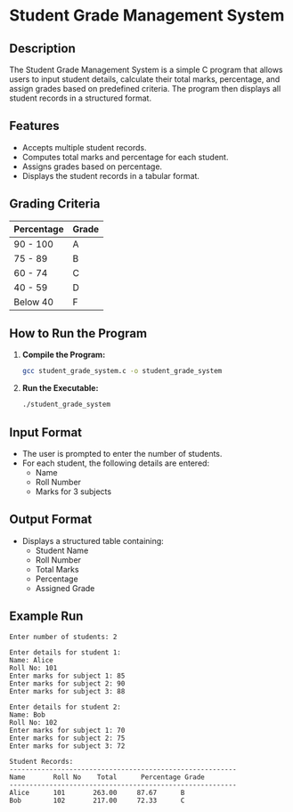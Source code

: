 # Student Grade Management System

## Description

The Student Grade Management System is a simple C program that allows users to input student details, calculate their total marks, percentage, and assign grades based on predefined criteria. The program then displays all student records in a structured format.

## Features

- Accepts multiple student records.
- Computes total marks and percentage for each student.
- Assigns grades based on percentage.
- Displays the student records in a tabular format.

## Grading Criteria

| Percentage | Grade |
| ---------- | ----- |
| 90 - 100   | A     |
| 75 - 89    | B     |
| 60 - 74    | C     |
| 40 - 59    | D     |
| Below 40   | F     |

## How to Run the Program

1. **Compile the Program:**
   ```sh
   gcc student_grade_system.c -o student_grade_system
   ```
2. **Run the Executable:**
   ```sh
   ./student_grade_system
   ```

## Input Format

- The user is prompted to enter the number of students.
- For each student, the following details are entered:
  - Name
  - Roll Number
  - Marks for 3 subjects

## Output Format

- Displays a structured table containing:
  - Student Name
  - Roll Number
  - Total Marks
  - Percentage
  - Assigned Grade

## Example Run

```
Enter number of students: 2

Enter details for student 1:
Name: Alice
Roll No: 101
Enter marks for subject 1: 85
Enter marks for subject 2: 90
Enter marks for subject 3: 88

Enter details for student 2:
Name: Bob
Roll No: 102
Enter marks for subject 1: 70
Enter marks for subject 2: 75
Enter marks for subject 3: 72

Student Records:
---------------------------------------------------------
Name       Roll No    Total      Percentage Grade     
---------------------------------------------------------
Alice      101       263.00     87.67      B        
Bob        102       217.00     72.33      C        
```



